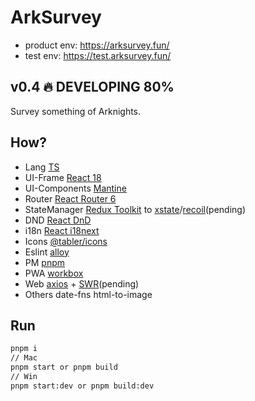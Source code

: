 # ArkSurvey

- product env: https://arksurvey.fun/
- test env: https://test.arksurvey.fun/

## v0.4 🔥 DEVELOPING 80%

Survey something of Arknights.

## How?

- Lang [TS](https://www.typescriptlang.org/docs/handbook/intro.html)
- UI-Frame [React 18](https://beta.reactjs.org/learn/passing-data-deeply-with-context)
- UI-Components [Mantine](https://mantine.dev/core/app-shell/)
- Router [React Router 6](https://reactrouter.com/docs/en/v6/getting-started/overview)
- StateManager [Redux Toolkit](https://redux-toolkit.js.org/tutorials/quick-start) to [xstate](https://github.com/statelyai/xstate/tree/main/packages/xstate-react)/[recoil](https://recoiljs.org/zh-hans/docs/introduction/getting-started)(pending)
- DND [React DnD](https://react-dnd.github.io/react-dnd/about)
- i18n [React i18next](https://react.i18next.com/)
- Icons [@tabler/icons](https://tabler-icons.io/)
- Eslint [alloy](https://github.com/AlloyTeam/eslint-config-alloy)
- PM [pnpm](https://github.com/pnpm/pnpm)
- PWA [workbox](https://web.dev/learn/pwa/workbox/)
- Web [axios](https://github.com/axios/axios) + [SWR](https://swr.vercel.app/zh-CN)(pending)
- Others date-fns html-to-image

## Run

```sh
pnpm i
// Mac
pnpm start or pnpm build
// Win
pnpm start:dev or pnpm build:dev
```
